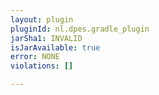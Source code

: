 ```yaml
---
layout: plugin
pluginId: nl.dpes.gradle_plugin
jarSha1: INVALID
isJarAvailable: true
error: NONE
violations: []

---
```

